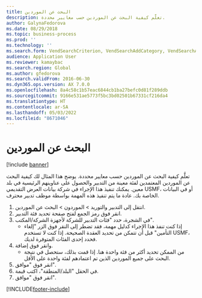 ```yaml
---
title: البحث عن الموردين
description: تعلَّم كيفية البحث عن الموردين حسب معايير محددة.
author: GalynaFedorova
ms.date: 08/29/2018
ms.topic: business-process
ms.prod: ''
ms.technology: ''
ms.search.form: VendSearchCriterion, VendSearchAddCategory, VendSearchAddReviewCriterionGroup, VendSearchResults, VendSearchAddReviewCriterion
audience: Application User
ms.reviewer: kamaybac
ms.search.region: Global
ms.author: gfedorova
ms.search.validFrom: 2016-06-30
ms.dyn365.ops.version: AX 7.0.0
ms.openlocfilehash: 8a4c58c1b57eac6844cb1ba27befc0d81f289ddb
ms.sourcegitcommit: 9166e531ae5773f5bc3bd02501b67331cf216da4
ms.translationtype: HT
ms.contentlocale: ar-SA
ms.lasthandoff: 05/03/2022
ms.locfileid: "8671046"
---
```

# <a name="search-for-vendors"></a>البحث عن الموردين

[!include [banner](../../includes/banner.md)]

تعلَّم كيفية البحث عن الموردين حسب معايير محددة. يوضح هذا المثال لك كيفية البحث عن الموردين المعتمدين لفئة معينة من التدبير والحصول على عناوينهم الرئيسية في بلد معين. يمكنك تنفيذ هذا الإجراء في شركة بيانات العرض التقديمي USMF، أو في البيانات الخاصة بك. عادة ما يتم تنفيذ هذه المهمة بواسطة موظف تدبير محترف.

1. انتقل إلى التدبير والتوريد > الموردون > البحث عن الموردين.
2. انقر فوق رمز الجمع لفتح صفحة تحديد فئة التدبير.  
3. في الشجرة، حدد "فئات التدبير للشركة لأجهزة الشركة/المكتب".
    * إذا كنت تنفذ هذا الإجراء كدليل مهمة، فقد تضطر إلى النقر فوق الزر "إلغاء التأمين" قبل أن تتمكن من تحديد العقدة الصحيحة. إذا كنت لا تستخدم USMF، فحدد إحدى الفئات المتوفرة لديك.  
4. وانقر فوق إضافة.
    * من الممكن تحديد أكثر من فئة واحدة هنا. إذا قمت بذلك، ستحصل في نتيجة البحث على جميع الموردين الذين تم اعتمادهم لفئة واحدة على الأقل.  
5. انقر فوق "موافق".
6. في الحقل "البلد/المنطقة"، اكتب قيمة.
7. انقر فوق "موافق".



[!INCLUDE[footer-include](../../../includes/footer-banner.md)]